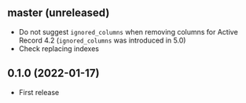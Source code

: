 ## master (unreleased)

- Do not suggest `ignored_columns` when removing columns for Active Record 4.2 (`ignored_columns` was introduced in 5.0)
- Check replacing indexes

## 0.1.0 (2022-01-17)

- First release
